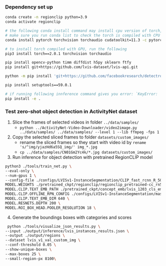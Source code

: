 ### Dependency set up

```bash
conda create -n regionclip python=3.9
conda activate regionclip

# the following conda install command may install cpu version of torch,
# make sure you run conda list to check the torch is compiled with CPU
conda install pytorch torchvision torchaudio cudatoolkit=11.3 -c pytorch

# to install torch compiled with GPU, run the following
pip3 install torch==2.0.1 torchvision torchaudio

pip install opencv-python timm diffdist h5py sklearn ftfy
pip install git+https://github.com/lvis-dataset/lvis-api.git

python -m pip install 'git+https://github.com/facebookresearch/detectron2.git'

pip install setuptools==59.0.1

# if running following innference command gives you error: `KeyError: 'Non-existent config key: MODEL.CLIP'`, install detectron2 by
pip install -e .

```

### Test zero-shot object detection in ActivityNet dataset

1. Slice the frames of selected videos in folder `../data/samples/`
    * `python ../ActivityNet-Video-Downloader/video2image.py ../data/samples/ ../data/samples/ --level 1 --lib ffmpeg -fps 1`
2. Copy the selected sliced frames to folder `datasets/custom_images/`
    * rename the sliced frames so they start with video id by `rename 's/^img/yjazHd6a5SQ_img/' img_*.jpg`
    * `cp ../data/samples/CN01Gm2Yc4k/*.jpg datasets/custom_images/`
3. Run inference for object detection with pretrained RegionCLIP model

```bash
python3 ./tools/train_net.py \
--eval-only \
--num-gpus 1 \
--config-file ./configs/LVISv1-InstanceSegmentation/CLIP_fast_rcnn_R_50_C4_custom_img.yaml \
MODEL.WEIGHTS ./pretrained_ckpt/regionclip/regionclip_pretrained-cc_rn50x4.pth \
MODEL.CLIP.TEXT_EMB_PATH ./pretrained_ckpt/concept_emb/lvis_1203_cls_emb_rn50x4.pth \
MODEL.CLIP.OFFLINE_RPN_CONFIG ./configs/LVISv1-InstanceSegmentation/mask_rcnn_R_50_FPN_1x.yaml \
MODEL.CLIP.TEXT_EMB_DIM 640 \
MODEL.RESNETS.DEPTH 200 \
MODEL.ROI_BOX_HEAD.POOLER_RESOLUTION 18 \
```

4. Generate the boundings boxes with categories and scores

```bash
 python ./tools/visualize_json_results.py \
--input ./output/inference/lvis_instances_results.json \
--output ./output/regions \
--dataset lvis_v1_val_custom_img \
--conf-threshold 0.05 \
--show-unique-boxes \
--max-boxes 25 \
--small-region-px 8100\ 
```


